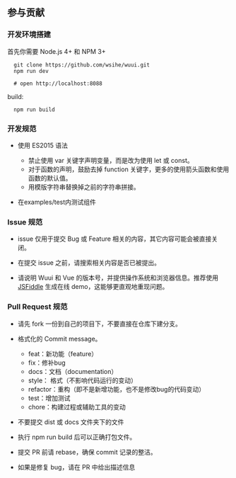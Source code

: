 ## 参与贡献

### 开发环境搭建

首先你需要 Node.js 4+ 和 NPM 3+

```
  git clone https://github.com/wsihe/wuui.git
  npm run dev

  # open http://localhost:8088
```
build:

```
  npm run build
```
### 开发规范

- 使用 ES2015 语法

	- 禁止使用 var 关键字声明变量，而是改为使用 let 或 const。
	- 对于函数的声明，鼓励去掉 function 关键字，更多的使用箭头函数和使用函数的默认值。
	- 用模版字符串替换掉之前的字符串拼接。

- 在examples/test内测试组件

### Issue 规范

- issue 仅用于提交 Bug 或 Feature 相关的内容，其它内容可能会被直接关闭。

- 在提交 issue 之前，请搜索相关内容是否已被提出。

- 请说明 Wuui 和 Vue 的版本号，并提供操作系统和浏览器信息。推荐使用 [JSFiddle](https://jsfiddle.net/) 生成在线 demo，这能够更直观地重现问题。

### Pull Request 规范

- 请先 fork 一份到自己的项目下，不要直接在仓库下建分支。

- 格式化的 Commit message。

	- feat：新功能（feature）
	- fix：修补bug
	- docs：文档（documentation）
	- style： 格式（不影响代码运行的变动）
	- refactor：重构（即不是新增功能，也不是修改bug的代码变动）
	- test：增加测试
	- chore：构建过程或辅助工具的变动

- 不要提交 dist 或 docs 文件夹下的文件

- 执行 npm run build 后可以正确打包文件。

- 提交 PR 前请 rebase，确保 commit 记录的整洁。

- 如果是修复 bug，请在 PR 中给出描述信息